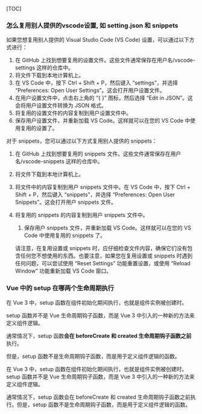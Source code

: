 [TOC]

### 怎么复用别人提供的vscode设置, 如 setting.json 和 snippets 

如果您想复用别人提供的 Visual Studio Code (VS Code) 设置，可以通过以下方式进行：

1. 在 GitHub 上找到想要复用的设置文件。这些文件通常保存在用户名/vscode-settings 这样的仓库中。
2. 将文件下载到本地计算机上。
3. 在 VS Code 中，按下 Ctrl + Shift + P，然后键入 “settings”，并选择 “Preferences: Open User Settings”。这会打开用户设置文件。
4. 在用户设置文件中，点击右上角的 “{ }” 图标，然后选择 “Edit in JSON”。这会将用户设置文件转换为 JSON 格式。
5. 将复用的设置文件的内容复制到用户设置文件中。
6. 保存用户设置文件，并重新加载 VS Code。这样就可以在您的 VS Code 中使用复用的设置了。

对于 snippets，您可以通过以下方式复用别人提供的 snippets：

1. 在 GitHub 上找到想要复用的 snippets 文件。这些文件通常保存在用户名/vscode-snippets 这样的仓库中。

2. 将文件下载到本地计算机上。

3. 将文件中的内容复制到用户 snippets 文件中。在 VS Code 中，按下 Ctrl + Shift + P，然后键入 “snippets”，并选择 “Preferences: Open User Snippets”。这会打开用户 snippets 文件。

4. 将复用的 snippets 的内容复制到用户 snippets 文件中。

   1. 保存用户 snippets 文件，并重新加载 VS Code。这样就可以在您的 VS Code 中使用复用的 snippets 了。

   请注意，在复用设置或 snippets 时，应仔细检查文件内容，确保它们没有包含任何您不想使用的东西。也要注意，如果您在复用设置或 snippets 时遇到任何问题，可以尝试使用 “Reset Settings” 功能重置设置，或使用 “Reload Window” 功能重新加载 VS Code 窗口。



### Vue 中的 setup 在哪两个生命周期执行

在 Vue 3 中，setup 函数在组件初始化期间执行，也就是组件实例被创建时。

setup 函数并不是 Vue 生命周期钩子函数，而是 Vue 3 中引入的一种新的方法来定义组件逻辑。

通常情况下，setup 函数**会在 beforeCreate 和 created 生命周期钩子函数之前**执行。

但是，setup 函数不是生命周期钩子函数，而是用于定义组件逻辑的函数。



在 Vue 3 中，setup 函数在组件初始化期间执行，也就是组件实例被创建时。setup 函数并不是 Vue 生命周期钩子函数，而是 Vue 3 中引入的一种新的方法来定义组件逻辑。

通常情况下，setup 函数会在 beforeCreate 和 created 生命周期钩子函数之前执行。但是，setup 函数不是生命周期钩子函数，而是用于定义组件逻辑的函数。